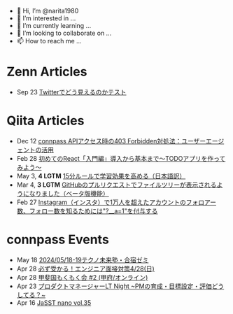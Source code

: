 - 👋 Hi, I’m @narita1980
- 👀 I’m interested in ...
- 🌱 I’m currently learning ...
- 💞️ I’m looking to collaborate on ...
- 📫 How to reach me ...

# Zenn Articles

<!-- profile updater begin: zenn -->
- Sep 23 [Twitterでどう見えるのかテスト](https://zenn.dev/narita1980/articles/cbb21f8d7f785752d6ac)
<!-- profile updater end: zenn -->

# Qiita Articles

<!-- profile updater begin: qiita -->
- Dec 12 [connpass APIアクセス時の403 Forbidden対処法：ユーザーエージェントの活用](https://qiita.com/narita1980/items/8e76a50a234850455077)
- Feb 28 [初めてのReact「入門編」導入から基本まで〜TODOアプリを作ってみよう〜](https://qiita.com/narita1980/items/49df43425ba2400bd0c2)
- May 3, **4 LGTM** [15分ルールで学習効果を高める（日本語訳）](https://qiita.com/narita1980/items/d0ad5246344fc6e4380f)
- Mar 4, **3 LGTM** [GitHubのプルリクエストでファイルツリーが表示されるようになりました（ベータ版機能）](https://qiita.com/narita1980/items/bee2c5232342a51e0415)
- Feb 27 [Instagram（インスタ）で1万人を超えたアカウントのフォロアー数、フォロー数を知るためには"?__a=1"を付与する](https://qiita.com/narita1980/items/630b7014fa893461b991)
<!-- profile updater end: qiita -->

# connpass Events

<!-- profile updater begin: connpass -->
- May 18 [2024/05/18-19テクノ未来塾・合宿ゼミ](https://connpass.com/event/314816/)
- Apr 28 [必ず受かる！エンジニア面接対策4/28(日)](https://connpass.com/event/315271/)
- Apr 28 [甲斐国もくもく会 #2 (甲府/オンライン)](https://kainokuni.connpass.com/event/314329/)
- Apr 23 [プロダクトマネージャーLT Night ~PMの育成・目標設定・評価どうしてる？~](https://pmhub-findy.connpass.com/event/314178/)
- Apr 16 [JaSST nano vol.35](https://jasst-nano.connpass.com/event/309665/)
<!-- profile updater end: connpass -->

<!---
narita1980/narita1980 is a ✨ special ✨ repository because its `README.md` (this file) appears on your GitHub profile.
You can click the Preview link to take a look at your changes.
--->
